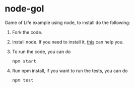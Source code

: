 node-gol
========
<p>Game of Life example using node, to install do the following:</p>
  <ol>
    <li><p>Fork the code.</p></li>
    <li><p>Install node. If you need to install it, <a href="https://gist.github.com/isaacs/579814">this</a> 
        can help you.</p></li>
    <li><p>To run the code, you can do <pre>npm start</pre></p></li>
    <li><p>Run npm install, if you want to run the tests, you can do <pre>npm test</pre></p></li>
  </ol>
    
 
